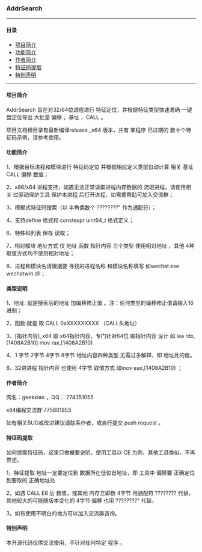 ### **AddrSearch**

*** 
#### **目录**
* [项目简介](#项目简介)
* [功能简介](#功能简介)
* [作者简介](#作者简介)
* [特征码提取](#特征码提取)
* [特别声明](#特别声明)
***
#### **项目简介** 

AddrSearch 旨在对32/64位进程进行 特征定位，并根据特征类型快速准确  一键盘定位导出 大批量 偏移 ，基址 ，CALL 。

项目文档根目录有最新编译release _x64 版本，并有 某程序 已过期的 数十个特征码示例，请参考使用。

#### **功能简介** 

1、根据目标进程和模块进行 特征码定位 并根据相应定义类型自动计算 相关 基址 CALL  偏移 数值；

2、x86/x64 进程支持，如遇无法正常读取进程内存数据的 流氓进程，请使用相关 过驱动保护工具 保护本进程 后打开进程，如需要帮助可加入交流群；

3、模糊式特征码搜索（以 半角偶数个  ????????" 作为通配符）；

4、支持define 格式和 constexpr uint64_t  格式定义；

6、特殊码列表 保存 读取；

7、相对模块 地址方式 仅 地址 函数 指针内容 三个类型 使用相对地址 ，其他 4种取值方式均不使用相对地址；

8、进程和模块名请根据要 寻找的进程名称 和模块名称填写  如wechat.exe  wechatwin.dll；
#### **类型说明** 

1、地址:  就是搜索后的地址 加偏移修正值 。注：任何类型的偏移修正值请输入16进制；

2、函数:就是  取 CALL 0xXXXXXXXXX   （CALL头地址）  

3、[指针内容]_x64 取 x64指针内容，专门针对64位 取指针内容 设计  如 lea rdx,[1408A2B10]   mov rax,[1408A2B10] 

4、1 字节 2字节 4字节 8字节 地址内容四种类型 无需过多解释，即 地址处的值。

6、32进进程 指针内容 也使用 4字节 取值方式 如mov eax,[1408A2B10] ；
 
 
#### **作者简介** 
网名：geekxiao  ，QQ： 274351055  

x64编程交流群:775801853 

如有相关BUG或改进建议请联系作者，或自行提交 push request 。

#### **特征码提取** 
如何提取特征码，这里只做概要说明，使用工具以 CE 为例，其他工具类似，不再赘述。 

1，特征提取 地址一定要定位到 数据所在低位首地址，即 工具中 偏移要 正确定位到要取的 正确地址处 

2，如遇 CALL E8 后 数值，或其他 内存立即数 4字节 用通配符   ???????? 代替，其他较大的可能随版本变化的 4字节 偏移 也用  ????????" 代替。 

3，如有使用不明白的地方可以加入交流群咨询。

#### **特别声明** 
本开源代码仅供交流使用，不针对任何特定 程序 。